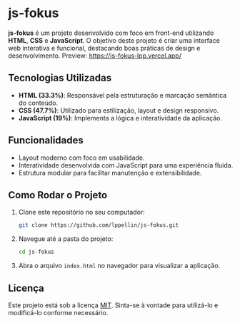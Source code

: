 # js-fokus

**js-fokus** é um projeto desenvolvido com foco em front-end utilizando **HTML**, **CSS** e **JavaScript**. O objetivo deste projeto é criar uma interface web interativa e funcional, destacando boas práticas de design e desenvolvimento.
Preview: https://js-fokus-lpp.vercel.app/

## Tecnologias Utilizadas

- **HTML (33.3%)**: Responsável pela estruturação e marcação semântica do conteúdo.
- **CSS (47.7%)**: Utilizado para estilização, layout e design responsivo.
- **JavaScript (19%)**: Implementa a lógica e interatividade da aplicação.

## Funcionalidades

- Layout moderno com foco em usabilidade.
- Interatividade desenvolvida com JavaScript para uma experiência fluida.
- Estrutura modular para facilitar manutenção e extensibilidade.

## Como Rodar o Projeto

1. Clone este repositório no seu computador:
   ```bash
   git clone https://github.com/lppellin/js-fokus.git
   ```

2. Navegue até a pasta do projeto:
   ```bash
   cd js-fokus
   ```

3. Abra o arquivo `index.html` no navegador para visualizar a aplicação.

## Licença

Este projeto está sob a licença [MIT](LICENSE). Sinta-se à vontade para utilizá-lo e modificá-lo conforme necessário.
